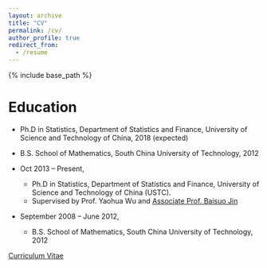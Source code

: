 ```yaml
---
layout: archive
title: "CV"
permalink: /cv/
author_profile: true
redirect_from:
  - /resume
---
```


{% include base_path %}

Education
======
* Ph.D in Statistics, Department of Statistics and Finance, University of Science and Technology of China, 2018 (expected)
* B.S. School of Mathematics, South China University of Technology, 2012


* Oct 2013 – Present, 
  * Ph.D in Statistics, Department of Statistics and Finance, University of Science and Technology of China (USTC).
  * Supervised by Prof. Yaohua Wu and [Associate Prof. Baisuo Jin](http://staff.ustc.edu.cn/~jbs)
* September 2008 – June 2012,
  * B.S. School of Mathematics, South China University of Technology, 2012

[Curriculum Vitae](https://liygCR.github.io/CV/LiYaguang_CV.pdf)
